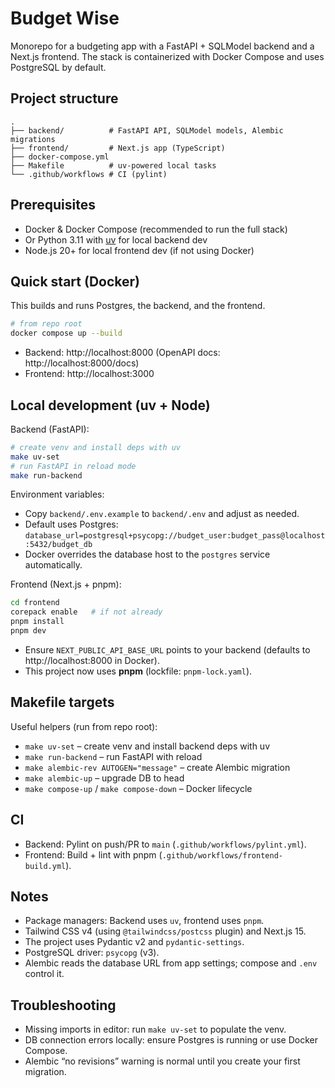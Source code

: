 # Budget Wise

Monorepo for a budgeting app with a FastAPI + SQLModel backend and a Next.js frontend. The stack is containerized with Docker Compose and uses PostgreSQL by default.

## Project structure

```
.
├── backend/          # FastAPI API, SQLModel models, Alembic migrations
├── frontend/         # Next.js app (TypeScript)
├── docker-compose.yml
├── Makefile          # uv-powered local tasks
└── .github/workflows # CI (pylint)
```

## Prerequisites
- Docker & Docker Compose (recommended to run the full stack)
- Or Python 3.11 with [uv](https://docs.astral.sh/uv/) for local backend dev
- Node.js 20+ for local frontend dev (if not using Docker)

## Quick start (Docker)

This builds and runs Postgres, the backend, and the frontend.

```sh
# from repo root
docker compose up --build
```

- Backend: http://localhost:8000 (OpenAPI docs: http://localhost:8000/docs)
- Frontend: http://localhost:3000

## Local development (uv + Node)

Backend (FastAPI):
```sh
# create venv and install deps with uv
make uv-set
# run FastAPI in reload mode
make run-backend
```

Environment variables:
- Copy `backend/.env.example` to `backend/.env` and adjust as needed.
- Default uses Postgres: `database_url=postgresql+psycopg://budget_user:budget_pass@localhost:5432/budget_db`
- Docker overrides the database host to the `postgres` service automatically.

Frontend (Next.js + pnpm):
```sh
cd frontend
corepack enable   # if not already
pnpm install
pnpm dev
```
- Ensure `NEXT_PUBLIC_API_BASE_URL` points to your backend (defaults to http://localhost:8000 in Docker).
- This project now uses **pnpm** (lockfile: `pnpm-lock.yaml`).

## Makefile targets
Useful helpers (run from repo root):
- `make uv-set` – create venv and install backend deps with uv
- `make run-backend` – run FastAPI with reload
- `make alembic-rev AUTOGEN="message"` – create Alembic migration
- `make alembic-up` – upgrade DB to head
- `make compose-up` / `make compose-down` – Docker lifecycle

## CI
- Backend: Pylint on push/PR to `main` (`.github/workflows/pylint.yml`).
- Frontend: Build + lint with pnpm (`.github/workflows/frontend-build.yml`).

## Notes
- Package managers: Backend uses `uv`, frontend uses `pnpm`.
- Tailwind CSS v4 (using `@tailwindcss/postcss` plugin) and Next.js 15.
- The project uses Pydantic v2 and `pydantic-settings`.
- PostgreSQL driver: `psycopg` (v3).
- Alembic reads the database URL from app settings; compose and `.env` control it.

## Troubleshooting
- Missing imports in editor: run `make uv-set` to populate the venv.
- DB connection errors locally: ensure Postgres is running or use Docker Compose.
- Alembic “no revisions” warning is normal until you create your first migration.
